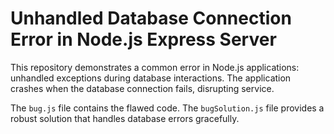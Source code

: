# Unhandled Database Connection Error in Node.js Express Server

This repository demonstrates a common error in Node.js applications: unhandled exceptions during database interactions. The application crashes when the database connection fails, disrupting service.

The `bug.js` file contains the flawed code.  The `bugSolution.js` file provides a robust solution that handles database errors gracefully.